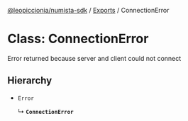 [@leopiccionia/numista-sdk](../README.md) / [Exports](../modules.md) / ConnectionError

# Class: ConnectionError

Error returned because server and client could not connect

## Hierarchy

- `Error`

  ↳ **`ConnectionError`**
